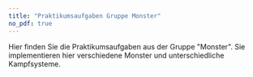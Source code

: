 ```yaml
---
title: "Praktikumsaufgaben Gruppe Monster"
no_pdf: true
---
```


Hier finden Sie die Praktikumsaufgaben aus der Gruppe "Monster". Sie implementieren hier
verschiedene Monster und unterschiedliche Kampfsysteme.
